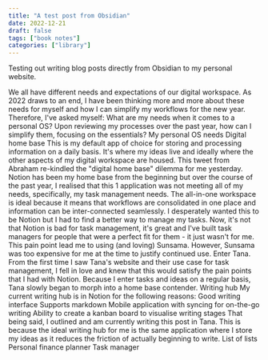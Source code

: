 ```yaml
---
title: "A test post from Obsidian"
date: 2022-12-21
draft: false
tags: ["book notes"]
categories: ["library"]
---
```


Testing out writing blog posts directly from Obsidian to my personal website.

We all have different needs and expectations of our digital workspace. As 2022 draws to an end, I have been thinking more and more about these needs for myself and how I can simplify my workflows for the new year. Therefore, I've asked myself:
  What are my needs when it comes to a personal OS?
  Upon reviewing my processes over the past year, how can I simplify them, focusing on the essentials? 
My personal OS needs
  Digital home base
     This is my default app of choice for storing and processing information on a daily basis. It's where my ideas live and ideally where the other aspects of my digital workspace are housed. This tweet from Abraham re-kindled the "digital home base" dilemma for me yesterday. Notion has been my home base from the beginning but over the course of the past year, I realised that this 1 application was not meeting all of my needs, specifically, my task management needs. The all-in-one workspace is ideal because it means that workflows are consolidated in one place and information can be inter-connected seamlessly. I desperately wanted this to be Notion but I had to find a better way to manage my tasks. Now, it's not that Notion is bad for task management, it's great and I've built task managers for people that were a perfect fit for them - it just wasn't for me. This pain point lead me to using (and loving) Sunsama. However, Sunsama was too expensive for me at the time to justify continued use. Enter Tana. From the first time I saw Tana's website and their use case for task management, I fell in love and knew that this would satisfy the pain points that I had with Notion. Because I enter tasks and ideas on a regular basis, Tana slowly began to morph into a home base contender.
  Writing hub 
     My current writing hub is in Notion for the following reasons:
        Good writing interface
        Supports markdown 
        Mobile application with syncing for on-the-go writing 
        Ability to create a kanban board to visualise writing stages
     That being said, I outlined and am currently writing this post in Tana. This is because the ideal writing hub for me is the same application where I store my ideas as it reduces the friction of actually beginning to write. 
  List of lists
  Personal finance planner 
  Task manager